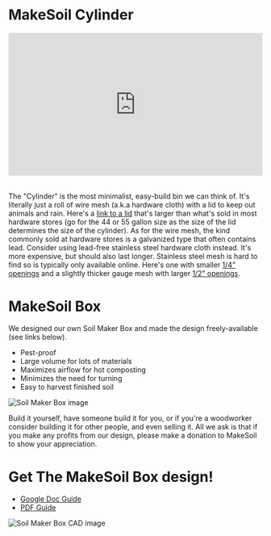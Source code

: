 # MakeSoil Cylinder

<div style="overflow:hidden;padding-bottom:56.25%;position:relative;height:0;">
<iframe style="left:0;top:0;height:100%;width:100%;position:absolute;" width="560" height="315" src="https://www.youtube.com/embed/0iw7Qjg0r6M?rel=0&modestbranding=1" frameborder="0" allow="accelerometer; autoplay; encrypted-media; gyroscope; picture-in-picture" allowfullscreen></iframe>
</div>

<div className="lid-container" style="margin-top:2rem;display:flex;gap:1rem;">
  <div>
    The "Cylinder" is the most minimalist, easy-build bin we can think of. It's literally just a roll of wire mesh (a.k.a hardware cloth) with a lid to keep out animals and rain. Here's a <a href="https://www.amazon.com/Rubbermaid-Commercial-Products-FG264560WHT-Heavy-Duty/dp/B00RD9H5T0/ref=sr_1_1?&_encoding=UTF8&tag=makesoil0f-20&linkCode=ur2&linkId=bba7675e003b91b6823284ba89f1e470&camp=1789&creative=9325" target="_blank"> link to a lid</a> that's larger than what's sold in most hardware stores (go for the 44 or 55 gallon size as the size of the lid determines the size of the cylinder). As for the wire mesh, the kind commonly sold at hardware stores is a galvanized type that often contains lead. Consider using lead-free stainless steel hardware cloth instead. It's more expensive, but should also last longer. Stainless steel mesh is hard to find so is typically only available online. Here's one with smaller <a href="https://www.amazon.com/Stainless-Welded-Mesh-23-inches-Hardware/dp/B0BB9TKJ2L?&_encoding=UTF8&tag=makesoil0f-20&linkCode=ur2&linkId=acf6a326e0c178b3bbb4a905049d4b9d&camp=1789&creative=9325" target="_blank"> 1/4" openings</a> and a slightly thicker gauge mesh with larger <a href="https://www.amazon.com/VARWANEO-Stainless-Welded-inches-Hardware/dp/B08T865Y7H?&_encoding=UTF8&tag=makesoil0f-20&linkCode=ur2&linkId=26da55aec50ea7c6f16bbd93d9b5d753&camp=1789&creative=9325" target="_blank"> 1/2" openings</a>.
  </div>
</div>



# MakeSoil Box

We designed our own Soil Maker Box and  made the design freely-available (see links below).

- Pest-proof
- Large volume for lots of materials
- Maximizes airflow for hot composting
- Minimizes the need for turning
- Easy to harvest finished soil

![Soil Maker Box image](https://raw.githubusercontent.com/MakeSoil/public-pages/master/images/SoilMakerBoxNC.png)

Build it yourself, have someone build it for you, or if you're a woodworker consider building it for other people, and even selling it. All we ask is that if you make any profits from our design, please make a donation to MakeSoil to show your appreciation.

# Get The MakeSoil Box design!
<ul>
  <li><a href="https://docs.google.com/document/d/1o8ayV6HfW81whocVO45VTXVj04JhL7x7xU_PqTRg0is/edit?usp=sharing" target="_blank">Google Doc Guide</a></li>
  <li><a href="https://drive.google.com/file/d/1_h8aL8tHeTcoJb53zwFLGfocAKxzue8J/view?usp=sharing" target="_blank">PDF Guide</a></li>
</ul>

![Soil Maker Box CAD image](https://raw.githubusercontent.com/MakeSoil/public-pages/master/images/ms-soil-maker-box.png)
